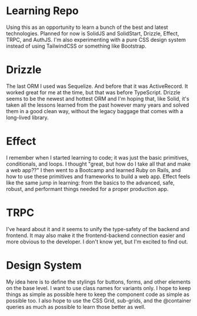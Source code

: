 # Learning Repo
Using this as an opportunity to learn a bunch of the best and latest technologies. Planned for now is SolidJS and SolidStart, Drizzle, Effect, TRPC, and AuthJS. I'm also experimenting with a pure CSS design system instead of using TailwindCSS or something like Bootstrap.

# Drizzle
The last ORM I used was Sequelize. And before that it was ActiveRecord. It worked great for me at the time, but that was before TypeScript. Drizzle seems to be the newest and hottest ORM and I'm hoping that, like Solid, it's taken all the lessons learned from the past however many years and solved them in a good clean way, without the legacy baggage that comes with a long-lived library.

# Effect
I remember when I started learning to code; it was just the basic primitives, conditionals, and loops. I thought "great, but how do I take all that and make a web app??" I then went to a Bootcamp and learned Ruby on Rails, and how to use these primitives and frameworks to build a web app. Effect feels like the same jump in learning: from the basics to the advanced, safe, robust, and performant things needed for a proper production app.

# TRPC
I've heard about it and it seems to unify the type-safety of the backend and frontend. It may also make it the frontend-backend connection easier and more obvious to the developer. I don't know yet, but I'm excited to find out.

# Design System
My idea here is to define the stylings for buttons, forms, and other elements on the base level. I want to use class names for variants only. I hope to keep things as simple as possible here to keep the component code as simple as possible too. I also hope to use the CSS Grid, sub-grids, and the @container queries as much as possible to learn those better as well.